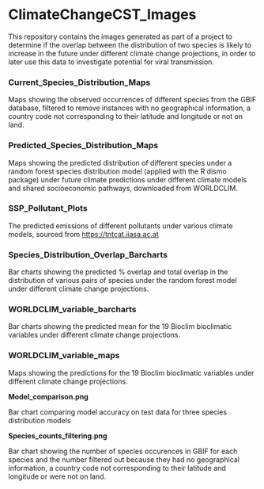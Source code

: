# ClimateChangeCST_Images

This repository contains the images generated as part of a project to determine if the overlap between the distribution of two species is likely to increase in the future under different climate change projections, in order to later use this data to investigate potential for viral transmission.

### Current_Species_Distribution_Maps
Maps showing the observed occurrences of different species from the GBIF database, filtered to remove instances with no geographical information, a country code not corresponding to their latitude and longitude or not on land.

### Predicted_Species_Distribution_Maps
Maps showing the predicted distribution of different species under a random forest species distribution model (applied with the R dismo package) under future climate predictions under different climate models and shared socioeconomic pathways, downloaded from WORLDCLIM.

### SSP_Pollutant_Plots
The predicted emissions of different pollutants under various climate models, sourced from https://tntcat.iiasa.ac.at

### Species_Distribution_Overlap_Barcharts
Bar charts showing the predicted % overlap and total overlap in the distribution of various pairs of species under the random forest model under different climate change projections.

### WORLDCLIM_variable_barcharts
Bar charts showing the predicted mean for the 19 Bioclim bioclimatic variables under different climate change projections.

### WORLDCLIM_variable_maps
Maps showing the predictions for the 19 Bioclim bioclimatic variables under different climate change projections.

**Model_comparison.png**

Bar chart comparing model accuracy on test data for three species distribution models

**Species_counts_filtering.png**

Bar chart showing the number of species occurences in GBIF for each species and the number filtered out because they had no geographical information, a country code not corresponding to their latitude and longitude or were not on land.
